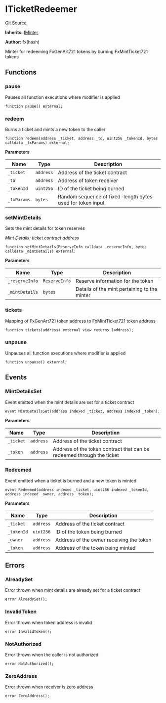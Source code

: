 # ITicketRedeemer
[Git Source](https://github.com/fxhash/fxhash-evm-contracts/blob/941c33e8dcf9e8d32ef010e754110434710b4bd3/src/interfaces/ITicketRedeemer.sol)

**Inherits:**
[IMinter](/src/interfaces/IMinter.sol/interface.IMinter.md)

**Author:**
fx(hash)

Minter for redeeming FxGenArt721 tokens by burning FxMintTicket721 tokens


## Functions
### pause

Pauses all function executions where modifier is applied


```solidity
function pause() external;
```

### redeem

Burns a ticket and mints a new token to the caller


```solidity
function redeem(address _ticket, address _to, uint256 _tokenId, bytes calldata _fxParams) external;
```
**Parameters**

|Name|Type|Description|
|----|----|-----------|
|`_ticket`|`address`|Address of the ticket contract|
|`_to`|`address`|Address of token receiver|
|`_tokenId`|`uint256`|ID of the ticket being burned|
|`_fxParams`|`bytes`|Random sequence of fixed-length bytes used for token input|


### setMintDetails

Sets the mint details for token reserves

*Mint Details: ticket contract address*


```solidity
function setMintDetails(ReserveInfo calldata _reserveInfo, bytes calldata _mintDetails) external;
```
**Parameters**

|Name|Type|Description|
|----|----|-----------|
|`_reserveInfo`|`ReserveInfo`|Reserve information for the token|
|`_mintDetails`|`bytes`|Details of the mint pertaining to the minter|


### tickets

Mapping of FxGenArt721 token address to FxMintTicket721 token address


```solidity
function tickets(address) external view returns (address);
```

### unpause

Unpauses all function executions where modifier is applied


```solidity
function unpause() external;
```

## Events
### MintDetailsSet
Event emitted when the mint details are set for a ticket contract


```solidity
event MintDetailsSet(address indexed _ticket, address indexed _token);
```

**Parameters**

|Name|Type|Description|
|----|----|-----------|
|`_ticket`|`address`|Address of the ticket contract|
|`_token`|`address`|Address of the token contract that can be redeemed through the ticket|

### Redeemed
Event emitted when a ticket is burned and a new token is minted


```solidity
event Redeemed(address indexed _ticket, uint256 indexed _tokenId, address indexed _owner, address _token);
```

**Parameters**

|Name|Type|Description|
|----|----|-----------|
|`_ticket`|`address`|Address of the ticket contract|
|`_tokenId`|`uint256`|ID of the token being burned|
|`_owner`|`address`|Address of the owner receiving the token|
|`_token`|`address`|Address of the token being minted|

## Errors
### AlreadySet
Error thrown when mint details are already set for a ticket contract


```solidity
error AlreadySet();
```

### InvalidToken
Error thrown when token address is invalid


```solidity
error InvalidToken();
```

### NotAuthorized
Error thrown when the caller is not authorized


```solidity
error NotAuthorized();
```

### ZeroAddress
Error thrown when receiver is zero address


```solidity
error ZeroAddress();
```


